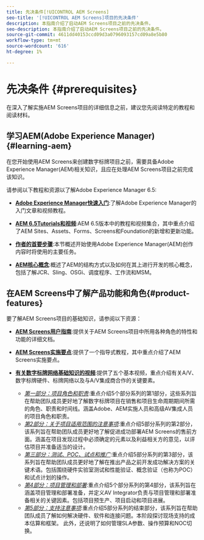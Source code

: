 ```yaml
---
title: 先决条件[!UICONTROL AEM Screens]
seo-title: '[!UICONTROL AEM Screens]项目的先决条件'
description: 本指南介绍了启动AEM Screens项目之前的先决条件。
seo-description: 本指南介绍了启动AEM Screens项目之前的先决条件。
source-git-commit: 4611dd40153ccd09d3a0796093157cd09a8e5b80
workflow-type: tm+mt
source-wordcount: '616'
ht-degree: 1%

---
```



# 先决条件 {#prerequisites}

在深入了解实施AEM Screens项目的详细信息之前，建议您先阅读特定的教程和阅读材料。

## 学习AEM(Adobe Experience Manager){#learning-aem}

在您开始使用AEM Screens来创建数字标牌项目之前，需要具备Adobe Experience Manager(AEM)相关知识，且应在处理AEM Screens项目之前完成该知识。

请参阅以下教程和资源以了解Adobe Experience Manager 6.5:

* **[Adobe Experience Manager快速入门](https://helpx.adobe.com/cn/experience-manager/get-started.html)**:了解Adobe Experience Manager的入门文章和视频教程。

* **[AEM 6.5Tutorials和视频](https://helpx.adobe.com/experience-manager/kt/index/aem-6-5-videos.html)**:AEM 6.5版本中的教程和视频集合，其中重点介绍了AEM Sites、Assets、Forms、Screens和Foundation的新增和更新功能。

* **[作者的首要步骤](https://helpx.adobe.com/experience-manager/6-5/sites/authoring/using/first-steps.html)**:本节概述开始使用Adobe Experience Manager(AEM)创作内容时将使用的主要任务。

* **[AEM核心概念](https://helpx.adobe.com/experience-manager/6-5/sites/developing/using/the-basics.html)**:概述了AEM的结构方式以及如何在其上进行开发的核心概念，包括了解JCR、Sling、OSGi、调度程序、工作流和MSM。

## 在AEM Screens中了解产品功能和角色{#product-features}

要了解AEM Screens项目的基础知识，请参阅以下资源：

* **[AEM Screens用户指南](https://helpx.adobe.com/cn/experience-manager/6-5/screens/user-guide.html)**:提供关于AEM Screens项目中所用各种角色的特性和功能的详细文档。

* **[AEM Screens实施要点](https://experienceleague.adobe.com/?launch=AEM-7a#recommended/solutions/experience-manager)**:提供了一个指导式教程，其中重点介绍了AEM Screens实施要点。

* **[有关数字标牌网络基础知识的视频](https://helpx.adobe.com/experience-manager/6-5/screens/user-guide.html?topic=/experience-manager/6-5/screens/morehelp/digital-signage-networks-basics.ug.js)**:提供了五个基本视频，重点介绍有关A/V、数字标牌硬件、标牌网络以及与A/V集成商合作的关键要素。
   * *[第一部分：项目角色和职责](https://helpx.adobe.com/experience-manager/6-5/screens/using/project-roles-responsibilities.html)*:重点介绍5个部分系列的第1部分，这些系列旨在帮助团队成员更好地了解数字标牌项目在销售和项目生命周期期间所需的角色、职责和时间线。涵盖Adobe、AEM实施人员和高级AV集成人员的项目角色和职责。
   * *[第2部分：关于项目适用范围的注意事项](https://helpx.adobe.com/experience-manager/6-5/screens/using/project-considerations.html)*:重点介绍5部分系列的第2部分，该系列旨在帮助团队成员更好地了解促进成功部署AEM Screens的售前方面。涵盖在项目发现过程中必须确定的元素以及利益相关方的意见，以评估项目并准备适当的设计。
   * *[第三部分：测试、POC、试点和推广](https://helpx.adobe.com/experience-manager/6-5/screens/using/testing-pocs-pilots-rollouts.html)*:重点介绍5部分系列的第3部分，该系列旨在帮助团队成员更好地了解在推出产品之前开发成功解决方案的关键术语。包括围绕硬件实验室测试和性能验证、概念验证（也称为POC）和试点计划的操作。
   * *[第4部分：项目管理和部署](https://helpx.adobe.com/experience-manager/6-5/screens/using/project-management-and-deployment.html)*:重点介绍5个部分系列的第4部分，该系列旨在涵盖项目管理和部署准备，并定义AV Integrator负责与项目管理和部署准备相关的关键因素。包括项目预生产、项目启动和项目进展。
   * *[第5部分：支持注意事项](https://helpx.adobe.com/experience-manager/6-5/screens/using/support-considerations.html)*:重点介绍5部分系列的结束部分，该系列旨在帮助团队成员了解如何解决硬件、软件和连接问题。本阶段探讨现场支持的成本估算和框架。 此外，还说明了如何管理SLA参数、操作预算和NOC切换。
